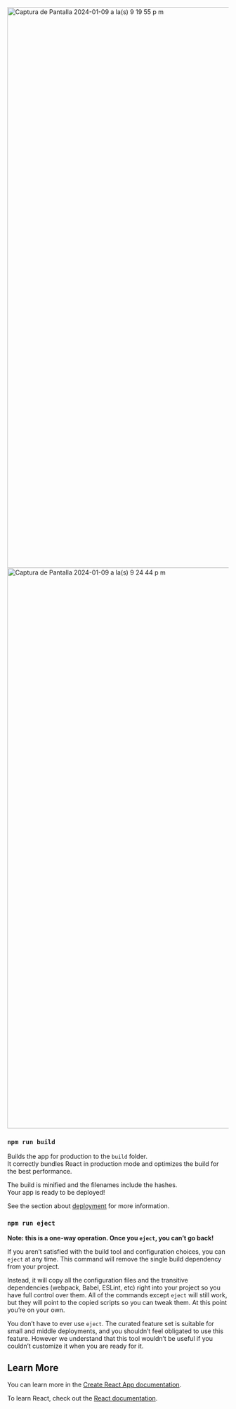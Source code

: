 <img width="1277" alt="Captura de Pantalla 2024-01-09 a la(s) 9 19 55 p m" src="https://github.com/erick271997/CloneYoutube/assets/105877877/58004f0d-2b40-4fc1-ba74-6af33726b0d1">




<img width="1277" alt="Captura de Pantalla 2024-01-09 a la(s) 9 24 44 p m" src="https://github.com/erick271997/CloneYoutube/assets/105877877/89692c21-486d-4ed3-808e-74f73059b028">

### `npm run build`




Builds the app for production to the `build` folder.\
It correctly bundles React in production mode and optimizes the build for the best performance.

The build is minified and the filenames include the hashes.\
Your app is ready to be deployed!

See the section about [deployment](https://facebook.github.io/create-react-app/docs/deployment) for more information.

### `npm run eject`

**Note: this is a one-way operation. Once you `eject`, you can’t go back!**

If you aren’t satisfied with the build tool and configuration choices, you can `eject` at any time. This command will remove the single build dependency from your project.

Instead, it will copy all the configuration files and the transitive dependencies (webpack, Babel, ESLint, etc) right into your project so you have full control over them. All of the commands except `eject` will still work, but they will point to the copied scripts so you can tweak them. At this point you’re on your own.

You don’t have to ever use `eject`. The curated feature set is suitable for small and middle deployments, and you shouldn’t feel obligated to use this feature. However we understand that this tool wouldn’t be useful if you couldn’t customize it when you are ready for it.



## Learn More

You can learn more in the [Create React App documentation](https://facebook.github.io/create-react-app/docs/getting-started).

To learn React, check out the [React documentation](https://reactjs.org/).
